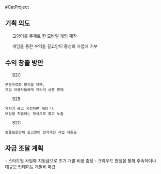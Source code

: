 #CatProject
<h2>기획 의도</h2>
<ul>고양이를 주제로 한 모바일 게임 제작</ul>
<ul>게임을 통한 수익을 길고양이 중성화 사업에 기부</ul>
<h2>수익 창출 방안</h2>
<ul>B2C</ul>

    부분유료화 방식을 채택, 
    게임 이용자들에게 캐릭터 상품 판매
<ul>B2B</ul>

    유저가 광고 시청하면 게임 내 
    보상을 지급하는 형식으로 광고 노출
<ul>B2G</ul>
    
    동물보호단체 길고양이 인식개선 사업 지원금
<h2>자금 조달 계획</h2>
- 스타트업 사업화 지원금으로 초기 개발 비용 충당
- 크라우드 펀딩을 통해 후속작이나 대규모 업데이트 개발비 마련

